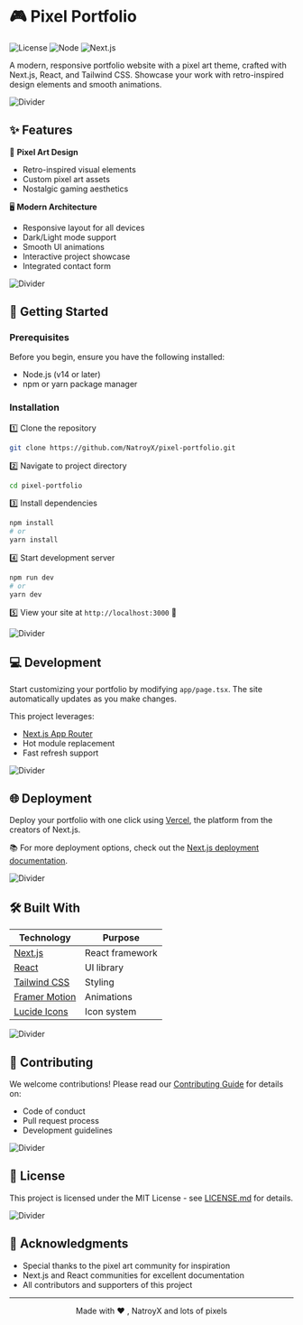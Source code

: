 # 🎮 Pixel Portfolio

![License](https://img.shields.io/badge/license-MIT-blue.svg)
![Node](https://img.shields.io/badge/node-%3E%3D14.0.0-brightgreen)
![Next.js](https://img.shields.io/badge/next.js-latest-black)

A modern, responsive portfolio website with a pixel art theme, crafted with Next.js, React, and Tailwind CSS. Showcase your work with retro-inspired design elements and smooth animations.

![Divider](https://raw.githubusercontent.com/andreasbm/readme/master/assets/lines/rainbow.png)

## ✨ Features

🎨 **Pixel Art Design**
- Retro-inspired visual elements
- Custom pixel art assets
- Nostalgic gaming aesthetics

🖥️ **Modern Architecture**
- Responsive layout for all devices
- Dark/Light mode support
- Smooth UI animations
- Interactive project showcase
- Integrated contact form

![Divider](https://raw.githubusercontent.com/andreasbm/readme/master/assets/lines/rainbow.png)

## 🚀 Getting Started

### Prerequisites

Before you begin, ensure you have the following installed:
- Node.js (v14 or later)
- npm or yarn package manager

### Installation

1️⃣ Clone the repository
```bash
git clone https://github.com/NatroyX/pixel-portfolio.git
```

2️⃣ Navigate to project directory
```bash
cd pixel-portfolio
```

3️⃣ Install dependencies
```bash
npm install
# or
yarn install
```

4️⃣ Start development server
```bash
npm run dev
# or
yarn dev
```

5️⃣ View your site at `http://localhost:3000` 🎉

![Divider](https://raw.githubusercontent.com/andreasbm/readme/master/assets/lines/rainbow.png)

## 💻 Development

Start customizing your portfolio by modifying `app/page.tsx`. The site automatically updates as you make changes.

This project leverages:
- [Next.js App Router](https://nextjs.org/docs/app)
- Hot module replacement
- Fast refresh support

![Divider](https://raw.githubusercontent.com/andreasbm/readme/master/assets/lines/rainbow.png)

## 🌐 Deployment

Deploy your portfolio with one click using [Vercel](https://vercel.com/new?utm_medium=default-template&filter=next.js&utm_source=create-next-app&utm_campaign=create-next-app-readme), the platform from the creators of Next.js.

📚 For more deployment options, check out the [Next.js deployment documentation](https://nextjs.org/docs/deployment).

![Divider](https://raw.githubusercontent.com/andreasbm/readme/master/assets/lines/rainbow.png)

## 🛠️ Built With

| Technology | Purpose |
|------------|---------|
| [Next.js](https://nextjs.org/) | React framework |
| [React](https://reactjs.org/) | UI library |
| [Tailwind CSS](https://tailwindcss.com/) | Styling |
| [Framer Motion](https://www.framer.com/motion/) | Animations |
| [Lucide Icons](https://lucide.dev/) | Icon system |

![Divider](https://raw.githubusercontent.com/andreasbm/readme/master/assets/lines/rainbow.png)

## 🤝 Contributing

We welcome contributions! Please read our [Contributing Guide](CONTRIBUTING.md) for details on:
- Code of conduct
- Pull request process
- Development guidelines

![Divider](https://raw.githubusercontent.com/andreasbm/readme/master/assets/lines/rainbow.png)

## 📝 License

This project is licensed under the MIT License - see [LICENSE.md](LICENSE.md) for details.

![Divider](https://raw.githubusercontent.com/andreasbm/readme/master/assets/lines/rainbow.png)

## 🙏 Acknowledgments

- Special thanks to the pixel art community for inspiration
- Next.js and React communities for excellent documentation
- All contributors and supporters of this project

---

<p align="center">Made with ❤️ , NatroyX and lots of pixels</p>
